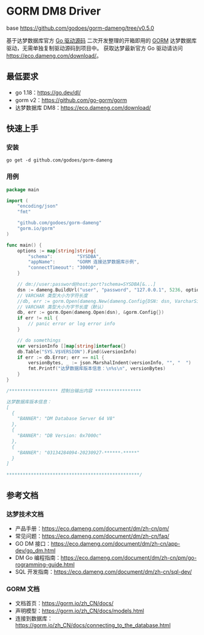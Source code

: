 # GORM DM8 Driver
base https://github.com/godoes/gorm-dameng/tree/v0.5.0

基于达梦数据库官方 [Go 驱动源码](https://download.dameng.com/eco/adapter/resource/go/go-20230418.zip)
二次开发整理的开箱即用的 [GORM](https://gorm.io/zh_CN/) 达梦数据库驱动，无需单独复制驱动源码到项目中。
获取达梦最新官方 Go 驱动请访问 <https://eco.dameng.com/download/>。

## 最低要求

- go 1.18：<https://go.dev/dl/>
- gorm v2：<https://github.com/go-gorm/gorm>
- 达梦数据库 DM8：<https://eco.dameng.com/download/>

## 快速上手

### 安装

```shell
go get -d github.com/godoes/gorm-dameng
```

### 用例

```go
package main

import (
	"encoding/json"
	"fmt"

	"github.com/godoes/gorm-dameng"
	"gorm.io/gorm"
)

func main() {
	options := map[string]string{
		"schema":         "SYSDBA",
		"appName":        "GORM 连接达梦数据库示例",
		"connectTimeout": "30000",
	}

	// dm://user:password@host:port?schema=SYSDBA[&...]
	dsn := dameng.BuildUrl("user", "password", "127.0.0.1", 5236, options)
	// VARCHAR 类型大小为字符长度
	//db, err := gorm.Open(dameng.New(dameng.Config{DSN: dsn, VarcharSizeIsCharLength: true}))
	// VARCHAR 类型大小为字节长度（默认）
	db, err := gorm.Open(dameng.Open(dsn), &gorm.Config{})
	if err != nil {
		// panic error or log error info
	}

	// do somethings
	var versionInfo []map[string]interface{}
	db.Table("SYS.V$VERSION").Find(&versionInfo)
	if err := db.Error; err == nil {
		versionBytes, _ := json.MarshalIndent(versionInfo, "", "  ")
		fmt.Printf("达梦数据库版本信息：\n%s\n", versionBytes)
	}
}

/****************** 控制台输出内容 *****************

达梦数据库版本信息：
[
  {
    "BANNER": "DM Database Server 64 V8"
  },
  {
    "BANNER": "DB Version: 0x7000c"
  },
  {
    "BANNER": "03134284094-20230927-******-*****"
  }
]

*************************************************/
```

## 参考文档

### 达梦技术文档

- 产品手册：<https://eco.dameng.com/document/dm/zh-cn/pm/>
- 常见问题：<https://eco.dameng.com/document/dm/zh-cn/faq/>
- GO DM 接口：<https://eco.dameng.com/document/dm/zh-cn/app-dev/go_dm.html>
- DM Go 编程指南：<https://eco.dameng.com/document/dm/zh-cn/pm/go-rogramming-guide.html>
- SQL 开发指南：<https://eco.dameng.com/document/dm/zh-cn/sql-dev/>

### GORM 文档

- 文档首页：<https://gorm.io/zh_CN/docs/>
- 声明模型：<https://gorm.io/zh_CN/docs/models.html>
- 连接到数据库：<https://gorm.io/zh_CN/docs/connecting_to_the_database.html>
